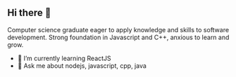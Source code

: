 ## Hi there 👋

Computer science graduate eager to apply knowledge and skills to software development. Strong foundation in Javascript and C++, anxious to learn and grow.

- 🌱 I’m currently learning ReactJS
- 💬 Ask me about nodejs, javascript, cpp, java

